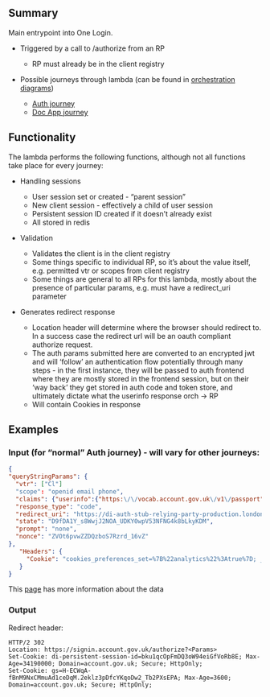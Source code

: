 ## Summary

Main entrypoint into One Login.

- Triggered by a call to /authorize from an RP

  - RP must already be in the client registry

- Possible journeys through lambda (can be found in [orchestration diagrams](../../docs/diagrams/orchestration))
  - [Auth journey](../../docs/diagrams/orchestration/auth-only)
  - [Doc App journey](../../docs/diagrams/orchestration/auth-only)

## Functionality

The lambda performs the following functions, although not all functions take place for every journey:

- Handling sessions

  - User session set or created - “parent session”
  - New client session - effectively a child of user session
  - Persistent session ID created if it doesn’t already exist
  - All stored in redis

- Validation

  - Validates the client is in the client registry
  - Some things specific to individual RP, so it’s about the value itself, e.g. permitted vtr or scopes from client registry
  - Some things are general to all RPs for this lambda, mostly about the presence of particular params, e.g. must have a redirect_uri parameter

- Generates redirect response

  - Location header will determine where the browser should redirect to. In a success case the redirect url will be an oauth compliant authorize request.
  - The auth params submitted here are converted to an encrypted jwt and will ‘follow’ an authentication flow potentially through many steps - in the first instance, they will be passed to auth frontend where they are mostly stored in the frontend session, but on their ‘way back’ they get stored in auth code and token store, and ultimately dictate what the userinfo response orch -> RP 
  - Will contain Cookies in response

## Examples

### Input (for “normal” Auth journey) - will vary for other journeys:

```json
{
"queryStringParams": {
  "vtr": ["Cl"]
  "scope": "openid email phone",
  "claims": {"userinfo":{"https:\/\/vocab.account.gov.uk\/v1\/passport":{"essential":true},"https:\/\/vocab.account.gov.uk\/v1\/coreIdentityJWT":{"essential":true},"https:\/\/vocab.account.gov.uk\/v1\/address":{"essential":true}}},
  "response_type": "code",
  "redirect_uri": "https://di-auth-stub-relying-party-production.london.cloudapps.digital/oidc/authorization-code/callback",
  "state": "D9fDA1Y_s8WwjJ2NOA_UDKY0wpV53NFNG4k8bLkyKDM",
  "prompt": "none",
  "nonce": "ZVOt6pvwZZDQzboS7Rzrd_16vZ"
},
   "Headers": {
     "Cookie": "cookies_preferences_set=%7B%22analytics%22%3Atrue%7D; _gid=GA1.3.1277859721.1697125152; _ga=GA1.3.944961392.1697125152; _ga_MHX9DPZ660=GS1.1.1697125152.1.1.1697125162.0.0.0; di-persistent-session-id=bku1qcOpFmDQ3oW94eiGfVoRb8E; lng=en; gs=DhWsc2kZoyZT738J2FVH0WGd0hM.U4_I1ze1dAGWMSe36v3CnATn1X4; _gat_UA-26179049-1=1"
   }
}

```

This [page](https://docs.sign-in.service.gov.uk/integrate-with-integration-environment/integrate-with-code-flow/#create-a-url-encoded-json-object-for-lt-claims-request-gt) has more information about the data

### Output

Redirect header:

```
HTTP/2 302
Location: https://signin.account.gov.uk/authorize?<Params>
Set-Cookie: di-persistent-session-id=bku1qcOpFmDQ3oW94eiGfVoRb8E; Max-Age=34190000; Domain=account.gov.uk; Secure; HttpOnly;
Set-Cookie: gs=H-ECWqA-fBnM9NxCMmuAd1ceDqM.2eklz3pDfcYKqoDw2_Tb2PXsEPA; Max-Age=3600; Domain=account.gov.uk; Secure; HttpOnly;
```
